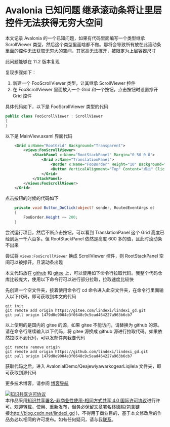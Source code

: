 
# Avalonia 已知问题 继承滚动条将让里层控件无法获得无穷大空间

本文记录 Avalonia 的一个已知问题，如果有代码里面编写一个类型继承 ScrollViewer 类型，然后这个类型里面啥都不做。那将会导致所有放在此滚动条里面的控件无法获取无穷大的空间，其宽高无法撑开，被限定为上层容器尺寸

<!--more-->


<!-- CreateTime:2025/03/12 07:07:26 -->

<!-- 发布 -->
<!-- 博客 -->

此问题能够在 11.2 版本复现

复现步骤如下：

1. 新建一个 FooScrollViewer 类型，让其继承 ScrollViewer 控件
2. 在 FooScrollViewer 里面放入一个 Grid 和一个按钮，点击按钮时设置撑开 Grid 控件

具体代码如下，以下是 FooScrollViewer 类型的代码

```csharp
public class FooScrollViewer : ScrollViewer
{
}
```

以下是 MainView.axaml 界面代码

```xml
    <Grid x:Name="RootGrid" Background="Transparent">
        <views:FooScrollViewer>
            <StackPanel x:Name="RootStackPanel" Margin="0 50 0 0">
                <Grid x:Name="TranslationPanel">
                    <Border x:Name="FooBorder" Height="10" Background="#50565656"></Border>
                    <Button VerticalAlignment="Top" Content="点击" Click="Button_OnClick"></Button>
                </Grid>
            </StackPanel>
        </views:FooScrollViewer>
    </Grid>
```

点击按钮的时候的代码如下

```csharp
    private void Button_OnClick(object? sender, RoutedEventArgs e)
    {
        FooBorder.Height += 200;
    }
```

尝试运行项目，然后不断点击按钮，可以看到 TranslationPanel 这个 Grid 高度已经到达一千六百多。但 RootStackPanel 依然是高度 600 多的值，且此时滚动条不出来

尝试将 `views:FooScrollViewer` 换成 ScrollViewer 控件，则 RootStackPanel 空间可以被撑开，且滚动条出现

本文代码放在 [github](https://github.com/lindexi/lindexi_gd/tree/1479d0e9004e3f0648c9c5ead464227a963b6cb7/AvaloniaIDemo/QeajewiyawarkogearLiqilela) 和 [gitee](https://gitee.com/lindexi/lindexi_gd/tree/1479d0e9004e3f0648c9c5ead464227a963b6cb7/AvaloniaIDemo/QeajewiyawarkogearLiqilela) 上，可以使用如下命令行拉取代码。我整个代码仓库比较庞大，使用以下命令行可以进行部分拉取，拉取速度比较快

先创建一个空文件夹，接着使用命令行 cd 命令进入此空文件夹，在命令行里面输入以下代码，即可获取到本文的代码

```
git init
git remote add origin https://gitee.com/lindexi/lindexi_gd.git
git pull origin 1479d0e9004e3f0648c9c5ead464227a963b6cb7
```

以上使用的是国内的 gitee 的源，如果 gitee 不能访问，请替换为 github 的源。请在命令行继续输入以下代码，将 gitee 源换成 github 源进行拉取代码。如果依然拉取不到代码，可以发邮件向我要代码

```
git remote remove origin
git remote add origin https://github.com/lindexi/lindexi_gd.git
git pull origin 1479d0e9004e3f0648c9c5ead464227a963b6cb7
```

获取代码之后，进入 AvaloniaIDemo/QeajewiyawarkogearLiqilela 文件夹，即可获取到源代码

更多技术博客，请参阅 [博客导航](https://blog.lindexi.com/post/%E5%8D%9A%E5%AE%A2%E5%AF%BC%E8%88%AA.html )




<a rel="license" href="http://creativecommons.org/licenses/by-nc-sa/4.0/"><img alt="知识共享许可协议" style="border-width:0" src="https://licensebuttons.net/l/by-nc-sa/4.0/88x31.png" /></a><br />本作品采用<a rel="license" href="http://creativecommons.org/licenses/by-nc-sa/4.0/">知识共享署名-非商业性使用-相同方式共享 4.0 国际许可协议</a>进行许可。欢迎转载、使用、重新发布，但务必保留文章署名[林德熙](http://blog.csdn.net/lindexi_gd)(包含链接:http://blog.csdn.net/lindexi_gd )，不得用于商业目的，基于本文修改后的作品务必以相同的许可发布。如有任何疑问，请与我[联系](mailto:lindexi_gd@163.com)。